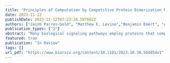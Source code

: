 ```yaml
---
title: "Principles of Computation by Competitive Protein Dimerization Networks"
date: 2023-11-12
publishDate: 2023-11-12T07:23:28.587662Z
authors: ["Jacob Parres-Gold", "Matthew E. Levine","Benjamin Emert", "Andrew Stuart", "Michael B. Elowitz"]
publication_types: ["2"]
abstract: "Many biological signaling pathways employ proteins that competitively dimerize in diverse combinations. These dimerization networks can perform biochemical computations, in which the concentrations of monomers (inputs) determine the concentrations of dimers (outputs). Despite their prevalence, little is known about the range of input-output computations that dimerization networks can perform (their {\textquotedblleft}expressivity{\textquotedblright}) and how it depends on network size and connectivity. Using a systematic computational approach, we demonstrate that even small dimerization networks (3-6 monomers) are expressive, performing diverse multi-input computations. Further, dimerization networks are versatile, performing different computations when their protein components are expressed at different levels, such as in different cell types. Remarkably, individual networks with random interaction affinities, when large enough (>=8 proteins), can perform nearly all (\~{}90\%) potential one-input network computations merely by tuning their monomer expression levels. Thus, even the simple process of competitive dimerization provides a powerful architecture for multi-input, cell-type-specific signal processing.Competing Interest StatementM.B.E. is a scientific advisory board member or consultant at TeraCyte, Primordium, and Spatial Genomics."
featured: true
publication: "In Review"
tags: []
url_pdf: "https://www.biorxiv.org/content/10.1101/2023.10.30.564854v1"
---
```

